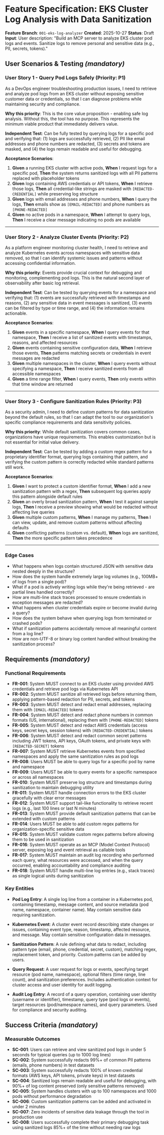 # Feature Specification: EKS Cluster Log Analysis with Data Sanitization

**Feature Branch**: `001-eks-log-analyzer`
**Created**: 2025-10-27
**Status**: Draft
**Input**: User description: "Build an MCP server to analyze EKS cluster pod logs and events. Sanitize logs to remove personal and sensitive data (e.g., PII, secrets, tokens)."

## User Scenarios & Testing *(mandatory)*

### User Story 1 - Query Pod Logs Safely (Priority: P1)

As a DevOps engineer troubleshooting production issues, I need to retrieve and analyze pod logs from an EKS cluster without exposing sensitive customer data or credentials, so that I can diagnose problems while maintaining security and compliance.

**Why this priority**: This is the core value proposition - enabling safe log analysis. Without this, the tool has no purpose. This represents the minimum viable product that immediately delivers value.

**Independent Test**: Can be fully tested by querying logs for a specific pod and verifying that: (1) logs are successfully retrieved, (2) PII like email addresses and phone numbers are redacted, (3) secrets and tokens are masked, and (4) the logs remain readable and useful for debugging.

**Acceptance Scenarios**:

1. **Given** a running EKS cluster with active pods, **When** I request logs for a specific pod, **Then** the system returns sanitized logs with all PII patterns replaced with placeholder tokens
2. **Given** logs containing AWS credentials or API tokens, **When** I retrieve those logs, **Then** all credential-like strings are masked with `[REDACTED-CREDENTIAL]` while preserving log structure
3. **Given** logs with email addresses and phone numbers, **When** I query the logs, **Then** emails show as `[EMAIL-REDACTED]` and phone numbers as `[PHONE-REDACTED]`
4. **Given** no active pods in a namespace, **When** I attempt to query logs, **Then** I receive a clear message indicating no pods are available

---

### User Story 2 - Analyze Cluster Events (Priority: P2)

As a platform engineer monitoring cluster health, I need to retrieve and analyze Kubernetes events across namespaces with sensitive data removed, so that I can identify systemic issues and patterns without accessing confidential information.

**Why this priority**: Events provide crucial context for debugging and monitoring, complementing pod logs. This is the natural second layer of observability after basic log retrieval.

**Independent Test**: Can be tested by querying events for a namespace and verifying that: (1) events are successfully retrieved with timestamps and reasons, (2) any sensitive data in event messages is sanitized, (3) events can be filtered by type or time range, and (4) the information remains actionable.

**Acceptance Scenarios**:

1. **Given** events in a specific namespace, **When** I query events for that namespace, **Then** I receive a list of sanitized events with timestamps, reasons, and affected resources
2. **Given** events containing sensitive configuration data, **When** I retrieve those events, **Then** patterns matching secrets or credentials in event messages are redacted
3. **Given** multiple namespaces in the cluster, **When** I query events without specifying a namespace, **Then** I receive sanitized events from all accessible namespaces
4. **Given** a time range filter, **When** I query events, **Then** only events within that time window are returned

---

### User Story 3 - Configure Sanitization Rules (Priority: P3)

As a security admin, I need to define custom patterns for data sanitization beyond the default rules, so that I can adapt the tool to our organization's specific compliance requirements and data sensitivity policies.

**Why this priority**: While default sanitization covers common cases, organizations have unique requirements. This enables customization but is not essential for initial value delivery.

**Independent Test**: Can be tested by adding a custom regex pattern for a proprietary identifier format, querying logs containing that pattern, and verifying the custom pattern is correctly redacted while standard patterns still work.

**Acceptance Scenarios**:

1. **Given** I want to protect a custom identifier format, **When** I add a new sanitization pattern with a regex, **Then** subsequent log queries apply this pattern alongside default rules
2. **Given** an overly broad sanitization pattern, **When** I test it against sample logs, **Then** I receive a preview showing what would be redacted without affecting live queries
3. **Given** multiple custom patterns, **When** I manage my patterns, **Then** I can view, update, and remove custom patterns without affecting defaults
4. **Given** conflicting patterns (custom vs. default), **When** logs are sanitized, **Then** the more specific pattern takes precedence

---

### Edge Cases

- What happens when logs contain structured JSON with sensitive data nested deeply in the structure?
- How does the system handle extremely large log volumes (e.g., 100MB+ of logs from a single pod)?
- What if a pod is actively writing logs while they're being retrieved - are partial lines handled correctly?
- How are multi-line stack traces processed to ensure credentials in exception messages are redacted?
- What happens when cluster credentials expire or become invalid during a query?
- How does the system behave when querying logs from terminated or crashed pods?
- What if sanitization patterns accidentally remove all meaningful content from a log line?
- How are non-UTF-8 or binary log content handled without breaking the sanitization process?

## Requirements *(mandatory)*

### Functional Requirements

- **FR-001**: System MUST connect to an EKS cluster using provided AWS credentials and retrieve pod logs via Kubernetes API
- **FR-002**: System MUST sanitize all retrieved logs before returning them, applying pattern-based redaction for PII, secrets, and tokens
- **FR-003**: System MUST detect and redact email addresses, replacing them with `[EMAIL-REDACTED]` tokens
- **FR-004**: System MUST detect and redact phone numbers in common formats (US, international), replacing them with `[PHONE-REDACTED]` tokens
- **FR-005**: System MUST detect and redact AWS credentials (access keys, secret keys, session tokens) with `[REDACTED-CREDENTIAL]` tokens
- **FR-006**: System MUST detect and redact common secret patterns including JWT tokens, API keys, OAuth tokens, and private keys with `[REDACTED-SECRET]` tokens
- **FR-007**: System MUST retrieve Kubernetes events from specified namespaces and apply the same sanitization rules as pod logs
- **FR-008**: Users MUST be able to query logs for a specific pod by name and namespace
- **FR-009**: Users MUST be able to query events for a specific namespace or across all namespaces
- **FR-010**: System MUST preserve log structure and timestamps during sanitization to maintain debugging utility
- **FR-011**: System MUST handle connection errors to the EKS cluster gracefully with clear error messages
- **FR-012**: System MUST support tail-like functionality to retrieve recent logs (e.g., last 100 lines or last N minutes)
- **FR-013**: System MUST provide default sanitization patterns that can be extended with custom patterns
- **FR-014**: Users MUST be able to add custom regex patterns for organization-specific sensitive data
- **FR-015**: System MUST validate custom regex patterns before allowing them to be used in sanitization
- **FR-016**: System MUST operate as an MCP (Model Context Protocol) server, exposing log and event retrieval as callable tools
- **FR-017**: System MUST maintain an audit log recording who performed each query, what resources were accessed, and when the query occurred, enabling accountability and compliance auditing
- **FR-018**: System MUST handle multi-line log entries (e.g., stack traces) as single logical units during sanitization

### Key Entities

- **Pod Log Entry**: A single log line from a container in a Kubernetes pod, containing timestamp, message content, and source metadata (pod name, namespace, container name). May contain sensitive data requiring sanitization.

- **Kubernetes Event**: A cluster event record describing state changes or issues, containing event type, reason, timestamp, affected resource, and message. May contain sensitive configuration data in messages.

- **Sanitization Pattern**: A rule defining what data to redact, including pattern type (email, phone, credential, secret, custom), matching regex, replacement token, and priority. Custom patterns can be added by users.

- **Query Request**: A user request for logs or events, specifying target resource (pod name, namespace), optional filters (time range, line count), and sanitization preferences. Includes authentication context for cluster access and user identity for audit logging.

- **Audit Log Entry**: A record of a query operation, containing user identity (username or identifier), timestamp, query type (pod logs or events), target resources (pod/namespace names), and query parameters. Used for compliance and security auditing.

## Success Criteria *(mandatory)*

### Measurable Outcomes

- **SC-001**: Users can retrieve and view sanitized pod logs in under 5 seconds for typical queries (up to 1000 log lines)
- **SC-002**: System successfully redacts 99%+ of common PII patterns (emails, phone numbers) in test datasets
- **SC-003**: System successfully redacts 100% of known credential formats (AWS keys, API tokens, private keys) in test datasets
- **SC-004**: Sanitized logs remain readable and useful for debugging, with 90%+ of log content preserved (only sensitive patterns removed)
- **SC-005**: System handles clusters with up to 100 namespaces and 1000 pods without performance degradation
- **SC-006**: Custom sanitization patterns can be added and activated in under 2 minutes
- **SC-007**: Zero incidents of sensitive data leakage through the tool in production use
- **SC-008**: Users successfully complete their primary debugging task using sanitized logs 85%+ of the time without needing raw logs
